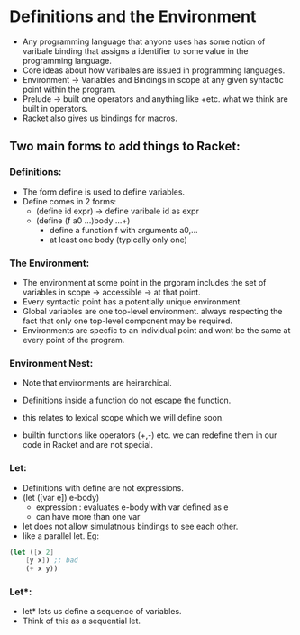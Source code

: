 # Definitions and the Environment 

- Any programming language that anyone uses has some notion of varibale binding that assigns a identifier to some value in the programming language.
- Core ideas about how varibales are issued in programming languages.
- Environment -> Variables and Bindings in scope at any given syntactic point within the program.
- Prelude -> built one operators and anything like +etc. what we think are built in operators.
- Racket also gives us bindings for macros.

## Two main forms to add things to Racket:
### Definitions:
- The form define is used to define variables.
- Define comes in 2 forms:
  - (define id expr) -> define varibale id as expr
  - (define (f a0 ...)body ...+)
    - define a function f with arguments a0,...
    - at least one body (typically only one)

### The Environment:
- The environment at some point in the prgoram includes the set of variables in scope -> accessible -> at that point.
- Every syntactic point has a potentially unique environment.
- Global variables are one top-level environment. always respecting the fact that only one top-level component may be required.
- Environments are specfic to an individual point and wont be the same at every point of the program.

### Environment Nest:
- Note that environments are heirarchical.
- Definitions inside a function do not escape the function.
- this relates to lexical scope which we will define soon.

- builtin functions like operators (+,-) etc. we can redefine them in our code in Racket and are not special.

### Let:
- Definitions with define are not expressions.
- (let ([var e]) e-body)
  - expression : evaluates e-body with var defined as e
  - can have more than one var
- let does not allow simulatnous bindings to see each other.
- like a parallel let.
Eg:
```scheme
(let ([x 2]
    [y x]) ;; bad 
    (+ x y))
```
### Let*:
- let* lets us define a sequence of variables.
- Think of this as a sequential let.
